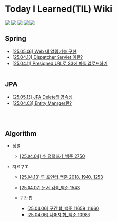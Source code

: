 # Today I Learned(TIL) Wiki
<img src="https://img.shields.io/badge/Git-F05032?style=flat&logo=Git&logoColor=white" /> <img src="https://img.shields.io/badge/Github-181717?style=flat&logo=Github&logoColor=white" /> <img src="https://img.shields.io/badge/Java-007396?style=flat&logo=OpenJDK&logoColor=white"/> <img src="https://img.shields.io/badge/Spring-6DB33F?style=flat&logo=Spring&logoColor=white" /> <img src="https://img.shields.io/badge/Spring Boot-6DB33F?style=flat&logo=Spring Boot&logoColor=white" />



## Spring
- [[25.05.06] Web 내 알림 기능 구현](https://github.com/rlagnlfo1004/TIL/blob/main/Spring/%EC%95%8C%EB%A6%BC%EA%B8%B0%EB%8A%A5%20%EA%B5%AC%ED%98%84.md)
- [[25.04.10] Dispatcher Servlet 이란?](https://github.com/rlagnlfo1004/TIL/blob/main/Spring/Dispatcher%20Servlet%20%EC%9D%B4%EB%9E%80%3F.md)
- [[25.04.11] Presigned URL로 S3에 파일 업로드하기](https://github.com/rlagnlfo1004/TIL/blob/main/Spring/Presigned%20URL%EB%A1%9C%20S3%EC%97%90%20%ED%8C%8C%EC%9D%BC%20%EC%97%85%EB%A1%9C%EB%93%9C%ED%95%98%EA%B8%B0.md)
<br></br>
## JPA
  - [[25.05.12] JPA Delete와 영속성](https://github.com/rlagnlfo1004/TIL/blob/main/JPA/JPA%20Delete%EC%99%80%20%EC%98%81%EC%86%8D%EC%84%B1.md)
  - [[25.04.03] Entity Manager란?](https://github.com/rlagnlfo1004/TIL/blob/main/JPA/EntityManger%EB%9E%80%3F.md)

<br></br>
## Algorithm
- 정렬
  - [[25.04.04] 수 정렬하기_백준 2750](https://github.com/rlagnlfo1004/TIL/blob/main/Algorithm/%EC%A0%95%EB%A0%AC/%EC%88%98%20%EC%A0%95%EB%A0%AC%ED%95%98%EA%B8%B0_%EB%B0%B1%EC%A4%80%202750.md)
  

- 자료구조
  - [[25.04.13] 투 포인터_백준 2018, 1940, 1253](https://github.com/rlagnlfo1004/TIL/blob/main/Algorithm/%EC%9E%90%EB%A3%8C%EA%B5%AC%EC%A1%B0/%ED%88%AC%20%ED%8F%AC%EC%9D%B8%ED%84%B0_%EB%B0%B1%EC%A4%80%202018%2C%201940%2C%201253.md)
  - [[25.04.07] 문서 검색_백준 1543](https://github.com/rlagnlfo1004/TIL/blob/main/Algorithm/%EC%9E%90%EB%A3%8C%EA%B5%AC%EC%A1%B0/%EB%AC%B8%EC%84%9C%20%EA%B2%80%EC%83%89_%EB%B0%B1%EC%A4%80%201543.md)
  
  - 구간 합
    - [[25.04.06] 구간 합_백준 11659, 11660](https://github.com/rlagnlfo1004/TIL/blob/main/Algorithm/%EC%9E%90%EB%A3%8C%EA%B5%AC%EC%A1%B0/%EA%B5%AC%EA%B0%84%20%ED%95%A9/%EA%B5%AC%EA%B0%84%20%ED%95%A9_%EB%B0%B1%EC%A4%80%2011659%2C%2011660.md)
    - [[25.04.06] 나머지 합_백준 10986](https://github.com/rlagnlfo1004/TIL/blob/main/Algorithm/%EC%9E%90%EB%A3%8C%EA%B5%AC%EC%A1%B0/%EA%B5%AC%EA%B0%84%20%ED%95%A9/%EB%82%98%EB%A8%B8%EC%A7%80%20%ED%95%A9_%EB%B0%B1%EC%A4%80%2010986.md)